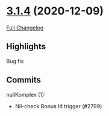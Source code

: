# [3.1.4](https://github.com/WeakAuras/WeakAuras2/tree/3.1.4) (2020-12-09)

[Full Changelog](https://github.com/WeakAuras/WeakAuras2/compare/3.1.3...3.1.4)

## Highlights

 Bug fix 

## Commits

nullKomplex (1):

- Nil-check Bonus Id trigger (#2799)


